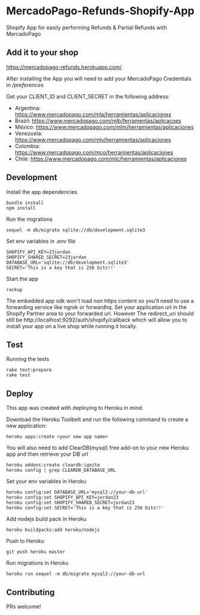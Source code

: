 # MercadoPago-Refunds-Shopify-App
Shopify App for easily performing Refunds &amp; Partial Refunds with MercadoPago 

## Add it to your shop
https://mercadopago-refunds.herokuapp.com/

After installing the App you will need to add your MercadoPago Credentials in _/preferences_

Get your CLIENT_ID and CLIENT_SECRET in the following address:
* Argentina: https://www.mercadopago.com/mla/herramientas/aplicaciones
* Brazil: https://www.mercadopago.com/mlb/ferramentas/aplicacoes
* México: https://www.mercadopago.com/mlm/herramientas/aplicaciones
* Venezuela: https://www.mercadopago.com/mlv/herramientas/aplicaciones
* Colombia: https://www.mercadopago.com/mco/herramientas/aplicaciones
* Chile: https://www.mercadopago.com/mlc/herramientas/aplicaciones

## Development
Install the app dependencies

```
bundle install
npm install
```

Run the migrations

```
sequel -m db/migrate sqlite://db/development.sqlite3
```

Set env variables in .env file

```
SHOPIFY_API_KEY=23jordan
SHOPIFY_SHARED_SECRET=23jordan
DATABASE_URL='sqlite://db/development.sqlite3'
SECRET='This is a key that is 256 bits!!'
```

Start the app

```
rackup
```

The embedded app sdk won't load non https content so you'll need to use a forwarding service like ngrok or forwardhq. Set your application url in the Shopify Partner area to your forwarded url. However The redirect_uri should still be http://localhost:9292/auth/shopify/callback which will allow you to install your app on a live shop while running it locally.

## Test
Running the tests
```
rake test:prepare
rake test
```

## Deploy
This app was created with deploying to Heroku in mind.

Download the Heroku Toolbelt and run the following command to create a new application:

```
heroku apps:create <your new app name>
```

You will also need to add ClearDB(mysql) free add-on to your new Heroku app and then retrieve your DB url

```
heroku addons:create cleardb:ignite
heroku config | grep CLEARDB_DATABASE_URL
```

Set your env variables in Heroku
```
heroku config:set DATABASE_URL='mysql2://your-db-url'
heroku config:set SHOPIFY_API_KEY=jordan23
heroku config:set SHOPIFY_SHARED_SECRET=jordan23
heroku config:set SECRET='This is a key that is 256 bits!!'
```

Add nodejs build pack in Heroku

```
heroku buildpacks:add heroku/nodejs
```

Push to Heroku
```
git push heroku master
```

Run migrations in Heroku

```
heroku run sequel -m db/migrate mysql2://your-db-url
```

## Contributing

PRs welcome!



